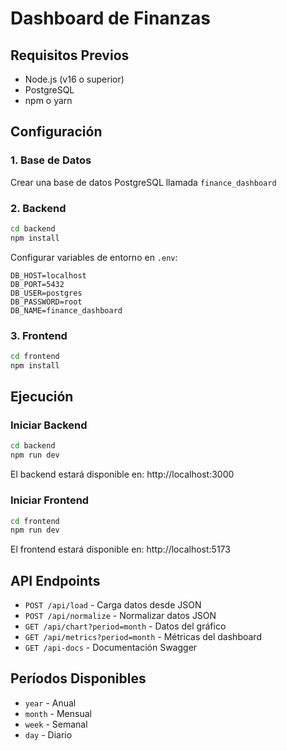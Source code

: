 # Dashboard de Finanzas

## Requisitos Previos

- Node.js (v16 o superior)
- PostgreSQL
- npm o yarn

## Configuración

### 1. Base de Datos

Crear una base de datos PostgreSQL llamada `finance_dashboard`

### 2. Backend

```bash
cd backend
npm install
```

Configurar variables de entorno en `.env`:

```
DB_HOST=localhost
DB_PORT=5432
DB_USER=postgres
DB_PASSWORD=root
DB_NAME=finance_dashboard
```

### 3. Frontend

```bash
cd frontend
npm install
```

## Ejecución

### Iniciar Backend

```bash
cd backend
npm run dev
```

El backend estará disponible en: http://localhost:3000

### Iniciar Frontend

```bash
cd frontend
npm run dev
```

El frontend estará disponible en: http://localhost:5173

## API Endpoints

- `POST /api/load` - Carga datos desde JSON
- `POST /api/normalize` - Normalizar datos JSON
- `GET /api/chart?period=month` - Datos del gráfico
- `GET /api/metrics?period=month` - Métricas del dashboard
- `GET /api-docs` - Documentación Swagger

## Períodos Disponibles

- `year` - Anual
- `month` - Mensual
- `week` - Semanal
- `day` - Diario
